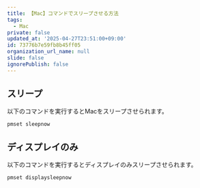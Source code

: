 ```yaml
---
title: 【Mac】コマンドでスリープさせる方法
tags:
  - Mac
private: false
updated_at: '2025-04-27T23:51:00+09:00'
id: 73776b7e59fb8b45ff05
organization_url_name: null
slide: false
ignorePublish: false
---
```

## スリープ

以下のコマンドを実行するとMacをスリープさせられます。

```terminal
pmset sleepnow
```

## ディスプレイのみ

以下のコマンドを実行するとディスプレイのみスリープさせられます。

```terminal
pmset displaysleepnow
```
